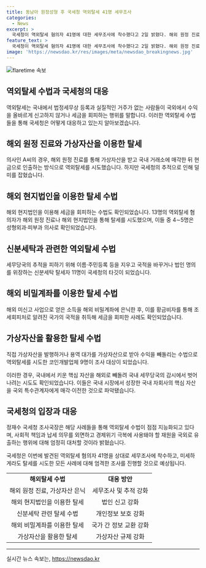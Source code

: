 ```yaml
---
title: 동남아 원정성형 후 국세청 역외탈세 41명 세무조사
categories:
  - News
excerpt: >
  국세청이 역외탈세 혐의자 41명에 대한 세무조사에 착수했다고 2일 밝혔다. 해외 원정 진료나 해외 현지법인을 이용한 탈세 혐의자 13명이 포함돼 세무당국의 추적을 피하기 위해 다양한 수법을 사용했다. 의사를 포함한 해외 과업자들은 가상자산을 이용한 수익을 빼돌리고, 국적을 바꾸거나 법인 명의를 위장한 신분세탁 탈세자 역시 포함된다. 또한, 가상자산을 빼돌린 코인개발업체와 국내에서 키운 핵심 자산을 해외로 빼돌린 다국적기업 등도 조사 대상으로 포착됐다. 국세청 관계자는 “역외탈세 수법이 갈수록 지능화·고도화되고 있다”고 밝혔다.
feature_text: >
  국세청이 역외탈세 혐의자 41명에 대한 세무조사에 착수했다고 2일 밝혔다. 해외 원정 진료나 해외 현지법인을 이용한 탈세 혐의자 13명이 포함돼 세무당국의 추적을 피하기 위해 다양한 수법을 사용했다. 의사를 포함한 해외 과업자들은 가상자산을 이용한 수익을 빼돌리고, 국적을 바꾸거나 법인 명의를 위장한 신분세탁 탈세자 역시 포함된다. 또한, 가상자산을 빼돌린 코인개발업체와 국내에서 키운 핵심 자산을 해외로 빼돌린 다국적기업 등도 조사 대상으로 포착됐다. 국세청 관계자는 “역외탈세 수법이 갈수록 지능화·고도화되고 있다”고 밝혔다.
image: 'https://newsdao.kr/res/images/meta/newsdao_breakingnews.jpg'
---
```


<p><img src="https://newsdao.kr/res/images/meta/newsdao_breakingnews.jpg" alt="flaretime 속보" /></p>

<h2 data-ke-size="size26">역외탈세 수법과 국세청의 대응</h2>

<p data-ke-size="size16">역외탈세는 국내에서 법정세무상 등록과 실질적인 거주가 없는 사람들이 국외에서 수익을 올바르게 신고하지 않거나 세금을 회피하는 행위를 말합니다. 이러한 역외탈세 수법들을 통해 국세청은 어떻게 대응하고 있는지 알아보겠습니다.</p>

<h2 data-ke-size="size24">해외 원정 진료와 가상자산을 이용한 탈세</h2>

<p data-ke-size="size16">의사인 A씨의 경우, 해외 원정 진료를 통해 가상자산을 받고 국내 거래소에 매각한 뒤 현금으로 인출하는 방식으로 역외탈세를 시도했습니다. 하지만 국세청의 추적으로 인해 덜미를 잡혔습니다.</p>

<h2 data-ke-size="size24">해외 현지법인을 이용한 탈세 수법</h2>

<p data-ke-size="size16">해외 현지법인을 이용해 세금을 회피하는 수법도 확인되었습니다. 13명의 역외탈세 혐의자가 해외 원정 진료나 해외 현지법인을 통해 탈세를 시도했으며, 이들 중 4∼5명은 성형외과·피부과 의사로 확인되었습니다.</p>

<h2 data-ke-size="size24">신분세탁과 관련한 역외탈세 수법</h2>

<p data-ke-size="size16">세무당국의 추적을 피하기 위해 이름·주민등록 등을 지우고 국적을 바꾸거나 법인 명의를 위장하는 신분세탁 탈세자 11명이 국세청의 타깃이 되었습니다.</p>

<h2 data-ke-size="size24">해외 비밀계좌를 이용한 탈세 수법</h2>

<p data-ke-size="size16">해외 미신고 사업으로 얻은 소득을 해외 비밀계좌에 은닉한 후, 이를 황금비자를 통해 조세회피처로 알려진 국가의 국적을 취득해 세금을 회피한 사례도 확인되었습니다.</p>

<h2 data-ke-size="size24">가상자산을 활용한 탈세 수법</h2>

<p data-ke-size="size16">직접 가상자산을 발행하거나 용역 대가를 가상자산으로 받아 수익을 빼돌리는 수법으로 역외탈세를 시도한 코인개발업체 9명이 조사 대상이 되었습니다.</p>

<p data-ke-size="size16">이러한 경우, 국내에서 키운 핵심 자산을 해외로 빼돌려 국내 세무당국의 감시에서 벗어나려는 시도도 확인되었습니다. 이들은 국내 시장에서 성장한 국내 자회사의 핵심 자산을 국외 특수관계자에게 매각·이전한 것으로 파악됐습니다.</p>

<h2 data-ke-size="size24">국세청의 입장과 대응</h2>

<p data-ke-size="size16">정재수 국세청 조사국장은 해당 사례들을 통해 역외탈세 수법이 점점 지능화되고 있다며, 사회적 책임과 납세 의무를 외면하고 경제위기 극복에 사용돼야 할 재원을 국외로 유출하는 행위에 대해 엄정히 대처할 것이라 밝혔습니다.</p>

<p data-ke-size="size16">국세청은 이번에 발견된 역외탈세 혐의자 41명을 상대로 세무조사에 착수하고, 미세하게라도 탈세를 시도한 모든 사례에 대해 엄격한 조사를 진행할 것으로 예상됩니다.</p>

<table>
<tbody>
<tr>
<td style="text-align: center; height: 17px;"><b>해외탈세 수법</b></td>
<td style="text-align: center; height: 17px;"><b>대응 방안</b></td>
</tr>
<tr>
<td style="text-align: center; height: 17px;">해외 원정 진료, 가상자산 은닉</td>
<td style="text-align: center; height: 17px;">세무조사 및 추적 강화</td>
</tr>
<tr>
<td style="text-align: center; height: 17px;">해외 현지법인을 이용한 탈세</td>
<td style="text-align: center; height: 17px;">법인 신고 강화</td>
</tr>
<tr>
<td style="text-align: center; height: 17px;">신분세탁 관련 탈세 수법</td>
<td style="text-align: center; height: 17px;">개인정보 보호 강화</td>
</tr>
<tr>
<td style="text-align: center; height: 17px;">해외 비밀계좌를 이용한 탈세</td>
<td style="text-align: center; height: 17px;">국가 간 정보 교환 강화</td>
</tr>
<tr>
<td style="text-align: center; height: 17px;">가상자산을 활용한 탈세</td>
<td style="text-align: center; height: 17px;">가상자산 규제 강화</td>
</tr>
</tbody>
</table>

<hr>
실시간 뉴스 속보는, <a href="https://newsdao.kr" rel="dofollow">https://newsdao.kr</a>


